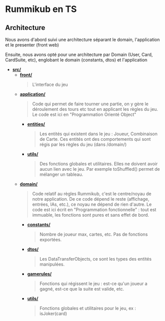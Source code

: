 # Rummikub en TS

## Architecture

Nous avons d'abord suivi une architecture séparant le domain, l'application et le presenter (front web)

Ensuite, nous avons opté pour une architecture par Domain (User, Card, CardSuite, etc), englobant le domain (constants, dtos) et l'application

- [**src/**](packages)
  - [**front/**](packages/front)
    > L'interface du jeu
  - [**application/**](packages/application)
    > Code qui permet de faire tourner une partie, on y gère le déroulement des tours etc tout en applicant les règles du jeu.
    > Le code est ici en "Programmation Orienté Object"
    - [**entities/**](packages/application/entities)
      > Les entités qui existent dans le jeu : Joueur, Combinaison de Carte. Ces entités ont des comportements qui sont régis par les règles du jeu (dans /domain/)
    - [**utils/**](packages/application/utils)
      > Des fonctions globales et utilitaires. Elles ne doivent avoir aucun lien avec le jeu. Par exemple toShuffled() permet de mélanger un tableau.
  - [**domain/**](packages/domain)
    > Code relatif au règles Rummikub, c'est le centre/noyau de notre application.
    > De ce code dépend le reste (affichage, entrées, IAs, etc.), ce noyau ne dépend de rien d'autre.
    > Le code est ici écrit en "Programmation fonctionnelle" : tout est immuable, les fonctions sont pures et sans effet de bord.
    - [**constants/**](packages/domain/constants)
      > Nombre de joueur max, cartes, etc. Pas de fonctions exportées.
    - [**dtos/**](packages/domain/dots)
      > Les DataTransferObjects, ce sont les types des entités manipulées.
    - [**gamerules/**](packages/domain/gamerules)
      > Fonctions qui régissent le jeu : est-ce qu'un joueur a gagné, est-ce que la suite est valide, etc.
    - [**utils/**](packages/domain/utils)
      > Fonctions globales et utilitaires pour le jeu, ex : isJoker(card)
